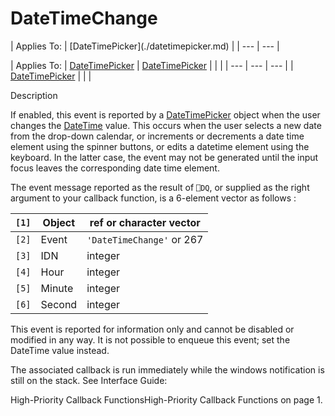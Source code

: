 




<h1 class="heading"><span class="name">DateTimeChange</span></h1>
| Applies To: | [DateTimePicker](./datetimepicker.md) |
| --- | ---  |

| Applies To: | [DateTimePicker](./datetimepicker.md) | [DateTimePicker](./datetimepicker.md) |  |  |
| --- | --- | ---  |
| [DateTimePicker](./datetimepicker.md) |  |  |


Description


If enabled, this event is reported by a [DateTimePicker](./datetimepicker.md) object when the user changes the [DateTime](./datetime.md) value. This occurs when the user selects a new date from the drop-down calendar, or increments or decrements a date time element using the spinner buttons, or edits a datetime element using the keyboard. In the latter case, the event may not be generated until the input focus leaves the corresponding date time element.


The event message reported as the result of `⎕DQ`, or supplied as the right argument to your callback function, is a 6-element vector as follows :

| `[1]` | Object | ref or character vector |
| --- | --- | ---  |
| `[2]` | Event | `'DateTimeChange'` or 267 |
| `[3]` | IDN | integer |
| `[4]` | Hour | integer |
| `[5]` | Minute | integer |
| `[6]` | Second | integer |


This event is reported for information only and cannot be disabled or modified in any way. It is not possible to enqueue this event; set the DateTime value instead.



The associated callback is run immediately while the windows notification is still on the stack. See 
Interface Guide: 

High-Priority Callback FunctionsHigh-Priority Callback Functions on page 1.


